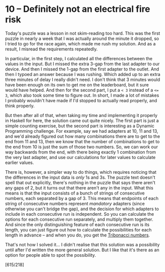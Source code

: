 # 10 &ndash; Definitely not an electrical fire risk
Today's puzzle was a lesson in not skim-reading too hard. This was the first puzzle in nearly a week that I was actually around the minute it dropped, so I tried to go for the race again, which made me rush my solution. And as a result, I misread the requirements repeatedly.

In particular, in the first step, I calculated all the differences between the values in the input. But I missed the extra 3-gap from the last adapter to our device. And then I missed the 1-gap from the first adapter to the outlet. And then I typoed an answer because I was rushing. Which added up to an extra three minutes of delay I really didn't need. I don't think that 3 minutes would have been enough on its own to get me on the leaderboard, but it sure would have helped. And then for the second part, I put a `< 3` instead of a `<= 3`, which also took some time to figure out. In short, I made a lot of mistakes I probably wouldn't have made if I'd stopped to actually read properly, and think properly.

But then after all of that, when taking my time and implementing it properly in Haskell for here, the solution came out quite nicely. The first part is just a simple counting exercise, but the second part is interesting as a Dynamic Programming challenge. For example, say we had adapters at 10, 11 and 13, and we'd already figured out how many combinations there are to get to the end from 11 and 13, then we know that the number of combinations to get to the end from 10 is just the sum of those two numbers. So, we can work our way backwards from the end, with there being exactly 1 combination from the very last adapter, and use our calculations for later values to calculate earlier values.

There is, however, a simpler way to do things, which requires noticing that the differences in the input data is _only_ 1s and 3s. The puzzle text doesn't spell that out explicitly, there's nothing in the puzzle that says there aren't any gaps of 2, but it turns out that there aren't any in the input. What this means is that the input consists of a bunch of strings of consecutive numbers, each separated by a gap of 3. This means that endpoints of each string of consecutive numbers represent _mandatory_ adapters (since otherwise you can't bridge the gap), and the decision for which adapters to include in each consecutive run is independent. So you can calculate the options for each consecutive run separately, and multiply them together. And since the only distinguishing feature of each consecutive run is its length, you can just figure out how to calculate the possibilities for each length in advance &ndash; and when you do, you get the [Tribonacci numbers](http://oeis.org/A000073).

That's not how I solved it... I didn't realise that this solution was a possibility until after I'd written the more general solution. But I like that it's there as an option for people able to spot the possibility.

[615/218]
